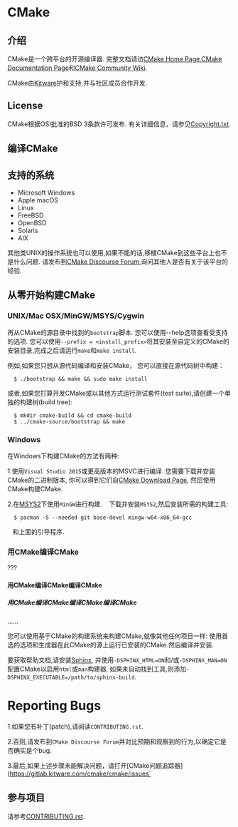 # CMake

## 介绍

CMake是一个跨平台的开源编译器.
完整文档请访[CMake Home Page](https://cmake.org),[CMake Documentation Page](https://cmake.org/documentation)和[CMake Community Wiki](https://gitlab.kitware.com/cmake/community/wikis/home).

CMake由[Kitware](http://www.kitware.com/cmake)护和支持,并与社区成员合作开发.

## License

CMake根据OSI批准的BSD 3条款许可发布.
有关详细信息，请参见[Copyright.txt](Copyright.txt).

## 编译CMake

支持的系统
-------------------

* Microsoft Windows
* Apple macOS
* Linux
* FreeBSD
* OpenBSD
* Solaris
* AIX

其他类UNIX的操作系统也可以使用,如果不能的话,移植CMake到这些平台上也不是什么问题.
请发布到[CMake Discourse Forum](https://discourse.cmake.org),询问其他人是否有关于该平台的经验.

## 从零开始构建CMake

### UNIX/Mac OSX/MinGW/MSYS/Cygwin

再从CMake的源目录中找到的`bootstrap`脚本.
您可以使用--help选项查看受支持的选项.
您可以使用`--prefix = <install_prefix>`将其安装至自定义的CMake的安装目录,完成之后请运行`make`和`make install`.

例如,如果您只想从源代码编译和安装CMake，
您可以直接在源代码树中构建：

```
  $ ./bootstrap && make && sudo make install
```

或者,如果您打算开发CMake或以其他方式运行测试套件(test suite),请创建一个单独的构建树(build tree):

```
  $ mkdir cmake-build && cd cmake-build
  $ ../cmake-source/bootstrap && make
```

### Windows

在Windows下构建CMake的方法有两种:

1.使用`Visual Studio 2015`或更高版本的MSVC进行编译.
   您需要下载并安装CMake的二进制版本,
   你可以得到它们自[CMake Download Page](https://cmake.org/download),
   然后使用CMake构建CMake.

2.在[MSYS2](https://www.msys2.org/)下使用`MinGW`进行构建.
   下载并安装`MSYS2`,然后安装所需的构建工具:
    
   ```
     $ pacman -S --needed git base-devel mingw-w64-x86_64-gcc
   ```

   和上面的引导程序.
   
### 用CMake编译CMake

???

#### 用CMake编译CMake编译CMake
##### 用CMake编译CMake编译CMake编译CMake

......

您可以使用基于CMake的构建系统来构建CMake,就像其他任何项目一样:
使用首选的选项和生成器在此CMake的源上运行已安装的CMake.然后编译并安装.

要获取帮助文档,请安装[Sphinx](http://sphinx-doc.org),
并使用`-DSPHINX_HTML=ON`和/或`-DSPHINX_MAN=ON`配置CMake以启用`html`或`man`构建器,
如果未自动找到工具,则添加`-DSPHINX_EXECUTABLE=/path/to/sphinx-build`.

Reporting Bugs
==============

1.如果您有补丁(patch),请阅读`CONTRIBUTING.rst`.

2.否则,请发布到`CMake Discourse Forum`并对比预期和观察到的行为,以确定它是否确实是个bug.

3.最后,如果上述步骤未能解决问题，请打开[CMake问题追踪器](https://gitlab.kitware.com/cmake/cmake/issues`

## 参与项目

请参考[CONTRIBUTING.rst](CONTRIBUTING.rst).
